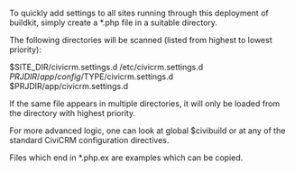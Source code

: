 To quickly add settings to all sites running through this deployment of
buildkit, simply create a *.php file in a suitable directory.

The following directories will be scanned (listed from highest to lowest
priority):

  $SITE_DIR/civicrm.settings.d
  /etc/civicrm.settings.d
  $PRJDIR/app/config/$TYPE/civicrm.settings.d
  $PRJDIR/app/civicrm.settings.d

If the same file appears in multiple directories, it will only be loaded
from the directory with highest priority.

For more advanced logic, one can look at global $civibuild or at any of the
standard CiviCRM configuration directives.

Files which end in *.php.ex are examples which can be copied.